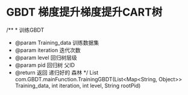 # GBDT 梯度提升梯度提升CART树 
/** * 训练GBDT 
* @param Training_data 训练数据集 
* @param iteration 迭代次数 
* @param level 回归树层级 
* @param pid 回归树 父ID 
* @return 返回 递归好的 森林 */ 
List<TreeNodeBean> com.GBDT.mainFunction.TrainingGBDT(List<Map<String, Object>> Training_data, int iteration, int level, String rootPid)
